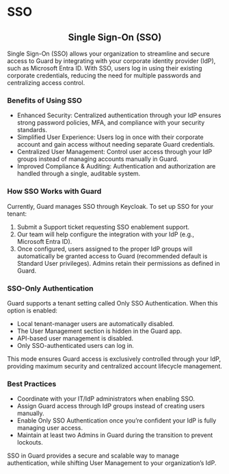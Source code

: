 # SSO

<h2 align="center">Single Sign-On (SSO)</h2>

Single Sign-On (SSO) allows your organization to streamline and secure access to Guard by integrating with your corporate identity provider (IdP), such as Microsoft Entra ID. With SSO, users log in using their existing corporate credentials, reducing the need for multiple passwords and centralizing access control.

&#x20;

### Benefits of Using SSO

* Enhanced Security: Centralized authentication through your IdP ensures strong password policies, MFA, and compliance with your security standards.
* Simplified User Experience: Users log in once with their corporate account and gain access without needing separate Guard credentials.
* Centralized User Management: Control user access through your IdP groups instead of managing accounts manually in Guard.
* Improved Compliance & Auditing: Authentication and authorization are handled through a single, auditable system.

&#x20;

### How SSO Works with Guard

Currently, Guard manages SSO through Keycloak. To set up SSO for your tenant:

1. Submit a Support ticket requesting SSO enablement support.
2. Our team will help configure the integration with your IdP (e.g., Microsoft Entra ID).
3. Once configured, users assigned to the proper IdP groups will automatically be granted access to Guard (recommended default is Standard User privileges). Admins retain their permissions as defined in Guard.

&#x20;

### SSO-Only Authentication

Guard supports a tenant setting called Only SSO Authentication. When this option is enabled:

* Local tenant-manager users are automatically disabled.
* The User Management section is hidden in the Guard app.
* API-based user management is disabled.
* Only SSO-authenticated users can log in.

This mode ensures Guard access is exclusively controlled through your IdP, providing maximum security and centralized account lifecycle management.

&#x20;

### Best Practices

* Coordinate with your IT/IdP administrators when enabling SSO.
* Assign Guard access through IdP groups instead of creating users manually.
* Enable Only SSO Authentication once you’re confident your IdP is fully managing user access.
* Maintain at least two Admins in Guard during the transition to prevent lockouts.

&#x20;

SSO in Guard provides a secure and scalable way to manage authentication, while shifting User Management to your organization’s IdP.

&#x20;
